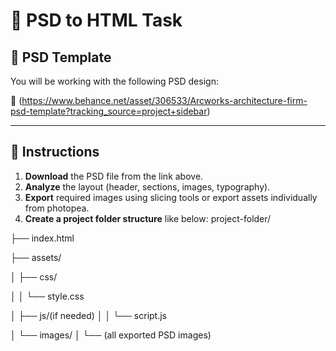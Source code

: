 # 🎨 PSD to HTML Task

## 📁 PSD Template
You will be working with the following PSD design:

🔗 (https://www.behance.net/asset/306533/Arcworks-architecture-firm-psd-template?tracking_source=project+sidebar)

---

## 📝 Instructions

1. **Download** the PSD file from the link above.
2. **Analyze** the layout (header, sections, images, typography).
3. **Export** required images using slicing tools or export assets individually from photopea.
4. **Create a project folder structure** like below:
project-folder/

├── index.html

├── assets/

│ ├── css/

│ │ └── style.css

│ ├── js/(if needed) │ │ └── script.js

│ └── images/ │ └── (all exported PSD images)

